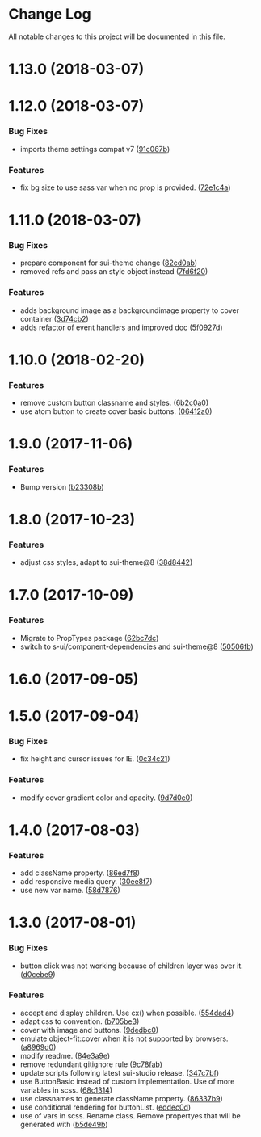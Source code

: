 # Change Log

All notable changes to this project will be documented in this file.

<a name="1.13.0"></a>
# 1.13.0 (2018-03-07)



<a name="1.12.0"></a>
# 1.12.0 (2018-03-07)


### Bug Fixes

* imports theme settings compat v7 ([91c067b](https://github.com/SUI-Components/sui-components/commit/91c067b))


### Features

* fix bg size to use sass var when no prop is provided. ([72e1c4a](https://github.com/SUI-Components/sui-components/commit/72e1c4a))



<a name="1.11.0"></a>
# 1.11.0 (2018-03-07)


### Bug Fixes

* prepare component for sui-theme change ([82cd0ab](https://github.com/SUI-Components/sui-components/commit/82cd0ab))
* removed refs and pass an style object instead ([7fd6f20](https://github.com/SUI-Components/sui-components/commit/7fd6f20))


### Features

* adds background image as a backgroundimage property to cover container ([3d74cb2](https://github.com/SUI-Components/sui-components/commit/3d74cb2))
* adds refactor of event handlers and improved doc ([5f0927d](https://github.com/SUI-Components/sui-components/commit/5f0927d))



<a name="1.10.0"></a>
# 1.10.0 (2018-02-20)


### Features

* remove custom button classname and styles. ([6b2c0a0](https://github.com/SUI-Components/sui-components/commit/6b2c0a0))
* use atom button to create cover basic buttons. ([06412a0](https://github.com/SUI-Components/sui-components/commit/06412a0))



<a name="1.9.0"></a>
# 1.9.0 (2017-11-06)


### Features

* Bump version ([b23308b](https://github.com/SUI-Components/sui-components/commit/b23308b))



<a name="1.8.0"></a>
# 1.8.0 (2017-10-23)


### Features

* adjust css styles, adapt to sui-theme@8 ([38d8442](https://github.com/SUI-Components/sui-components/commit/38d8442))



<a name="1.7.0"></a>
# 1.7.0 (2017-10-09)


### Features

* Migrate to PropTypes package ([62bc7dc](https://github.com/SUI-Components/sui-components/commit/62bc7dc))
* switch to s-ui/component-dependencies and sui-theme@8 ([50506fb](https://github.com/SUI-Components/sui-components/commit/50506fb))



<a name="1.6.0"></a>
# 1.6.0 (2017-09-05)



<a name="1.5.0"></a>
# 1.5.0 (2017-09-04)


### Bug Fixes

* fix height and cursor issues for IE. ([0c34c21](https://github.com/SUI-Components/sui-components/commit/0c34c21))


### Features

* modify cover gradient color and opacity. ([9d7d0c0](https://github.com/SUI-Components/sui-components/commit/9d7d0c0))



<a name="1.4.0"></a>
# 1.4.0 (2017-08-03)


### Features

* add className property. ([86ed7f8](https://github.com/SUI-Components/sui-components/commit/86ed7f8))
* add responsive media query. ([30ee8f7](https://github.com/SUI-Components/sui-components/commit/30ee8f7))
* use new var name. ([58d7876](https://github.com/SUI-Components/sui-components/commit/58d7876))



<a name="1.3.0"></a>
# 1.3.0 (2017-08-01)


### Bug Fixes

* button click was not working because of children layer was over it. ([d0cebe9](https://github.com/SUI-Components/sui-components/commit/d0cebe9))


### Features

* accept and display children. Use cx() when possible. ([554dad4](https://github.com/SUI-Components/sui-components/commit/554dad4))
* adapt css to convention. ([b705be3](https://github.com/SUI-Components/sui-components/commit/b705be3))
* cover with image and buttons. ([9dedbc0](https://github.com/SUI-Components/sui-components/commit/9dedbc0))
* emulate object-fit:cover when it is not supported by browsers. ([a8969d0](https://github.com/SUI-Components/sui-components/commit/a8969d0))
* modify readme. ([84e3a9e](https://github.com/SUI-Components/sui-components/commit/84e3a9e))
* remove redundant gitignore rule ([9c78fab](https://github.com/SUI-Components/sui-components/commit/9c78fab))
* update scripts following latest sui-studio release. ([347c7bf](https://github.com/SUI-Components/sui-components/commit/347c7bf))
* use ButtonBasic instead of custom implementation. Use of more variables in scss. ([68c1314](https://github.com/SUI-Components/sui-components/commit/68c1314))
* use classnames to generate className property. ([86337b9](https://github.com/SUI-Components/sui-components/commit/86337b9))
* use conditional rendering for buttonList. ([eddec0d](https://github.com/SUI-Components/sui-components/commit/eddec0d))
* use of vars in scss. Rename class. Remove propertyes that will be generated with ([b5de49b](https://github.com/SUI-Components/sui-components/commit/b5de49b))



